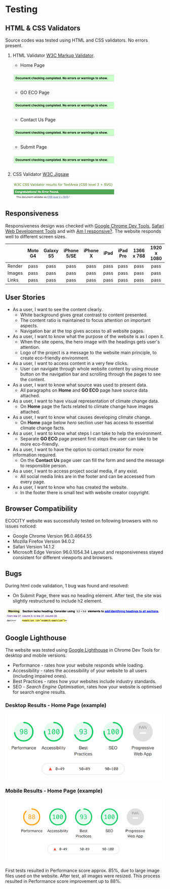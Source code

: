 # Testing
## HTML & CSS Validators
Source codes was tested using HTML and CSS validators. No errors present.
1. HTML Validator [W3C Markup Validator](https://validator.w3.org/).
   - Home Page
  
    ![HTML Validator](assets/images/testing/html-validator.png)

   - GO ECO Page

    ![HTML Validator](assets/images/testing/html-validator.png)

   - Contact Us Page

    ![HTML Validator](assets/images/testing/html-validator.png)

   - Submit Page

    ![HTML Validator](assets/images/testing/html-validator.png)

2. CSS Validator [W3C Jigsaw](https://jigsaw.w3.org/css-validator/)

    ![CSS Validator](assets/images/testing/jigsaw-css-validator.png)

## Responsiveness
Responsiveness design was checked with [Google Chrome Dev Tools](https://developer.chrome.com/), [Safari Web Development Tools](https://developer.apple.com/safari/tools/) and with [Am I responsive?](http://ami.responsivedesign.is/). The website responds well to different screen sizes.

|        | Moto G4 | Galaxy S5 | iPhone 5/SE | iPhone X | iPad | iPad Pro | 1366 x 768 | 1920 x 1080 |
|--------|:-------:|:---------:|:-----------:|:--------:|:----:|:--------:|:----------:|:-----------:|
| Render |   pass  |    pass   |     pass    |   pass   | pass |   pass   |    pass    |     pass    |
| Images |   pass  |    pass   |     pass    |   pass   | pass |   pass   |    pass    |     pass    |
|  Links |   pass  |    pass   |     pass    |   pass   | pass |   pass   |    pass    |     pass    |

## User Stories
- As a user, I want to see the content clearly.
  - White background gives great contrast to content presented.
  - The content ratio is maintained to focus attention on important aspects.
  - Navigation bar at the top gives access to all website pages.
- As a user, I want to know what the purpose of the website is as I open it.
  - When the site opens, the hero image with the headings gets user's attention.
  - Logo of the project is a message to the website main principle, to create eco-friendly environment.
- As a user, I want to access content in a very few clicks.
  - User can navigate through whole website content by using mouse button on the navigation bar and scrolling through the pages to see the content.
- As a user, I want to know what source was used to present data.
  - All paragraphs on **Home** and **GO ECO** page have source data attached.
- As a user, I want to have visual representation of climate change data.
  - On **Home** page the facts related to climate change have images attached.
- As a user, I want to know what causes developing climate change.
  - On **Home** page below *hero* section user has access to essential climate change facts.
- As a user, I want to know what steps I can take to help the environment.
  - Separate **GO ECO** page present first steps the user can take to be more eco-friendly.
- As a user, I want to have the option to contact creator for more information required.
  - On the **Contact Us** page user can fill the form and send the message to responsible person.
- As a user, I want to access project social media, if any exist.
  - All social media links are in the footer and can be accessed from every page.
- As a user, I want to know who has created the website.
  - In the footer there is small text with website creator copyright.
## Browser Compatibility
ECOCITY website was successfully tested on following browsers with no issues noticed:
- Google Chrome Version 96.0.4664.55
- Mozilla Firefox Version 94.0.2
- Safari Version 14.1.2
- Microsoft Edge Version 96.0.1054.34
Layout and responsiveness stayed consistent for different viewports and browsers.
## Bugs
During html code validation, 1 bug was found and resolved:
   - On Submit Page, there was no heading element. After test, the site was slightly restructured to include h2 element.
    
![Submit Page Bug](assets/images/testing/submit-page-bug.png)

## Google Lighthouse
The website was tested using [Google Lighthouse](https://developers.google.com/web/tools/lighthouse) in Chrome Dev Tools for desktop and mobile versions.
- Performance - rates how your website responds while loading.
- Accessibility - rates the accessibility of your website to all users (including impaired ones).
- Best Practices - rates how your websites include industry standards.
- SEO - *Search Engine Optimisation*, rates how your website is optimised for search engine results.
### Desktop Results - Home Page (example)

![Lighthouse Desktop](assets/images/testing/lighthouse-desktop.png)

### Mobile Results - Home Page (example)

![Lighthouse Mobile](assets/images/testing/lighthouse-mobile.png)

First tests resulted in Performance score approx. 85%, due to large image files used on the website. After test, all images were resized. This process resulted in Performance score improvement up to 88%.